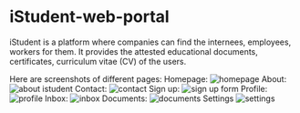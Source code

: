 # iStudent-web-portal
iStudent is a platform where companies can find the internees, employees, workers for them. It provides the attested educational documents, certificates, curriculum vitae (CV) of the users. 

Here are screenshots of different pages:
Homepage:
![homepage](https://user-images.githubusercontent.com/20368350/30862883-dc05d434-a2e8-11e7-8670-6fc798267c04.png)
About:
![about istudent](https://user-images.githubusercontent.com/20368350/30862886-dc072154-a2e8-11e7-94cd-8a286789b4ca.png)
Contact:
![contact](https://user-images.githubusercontent.com/20368350/30862887-dc0ba24c-a2e8-11e7-8f39-7894bda56a41.png)
Sign up:
![sign up form](https://user-images.githubusercontent.com/20368350/30862888-dc2ec178-a2e8-11e7-8e03-284477db3189.png)
Profile:
![profile](https://user-images.githubusercontent.com/20368350/30862889-dcb90b12-a2e8-11e7-8d62-cf5769f03e37.png)
Inbox:
![inbox](https://user-images.githubusercontent.com/20368350/30862884-dc061516-a2e8-11e7-82d5-4d272f6a789d.png)
Documents:
![documents](https://user-images.githubusercontent.com/20368350/30862885-dc06c72c-a2e8-11e7-84e9-36af5c732928.png)
Settings
![settings](https://user-images.githubusercontent.com/20368350/30862882-dc04b158-a2e8-11e7-8bcf-2c7df29b4b86.png)
